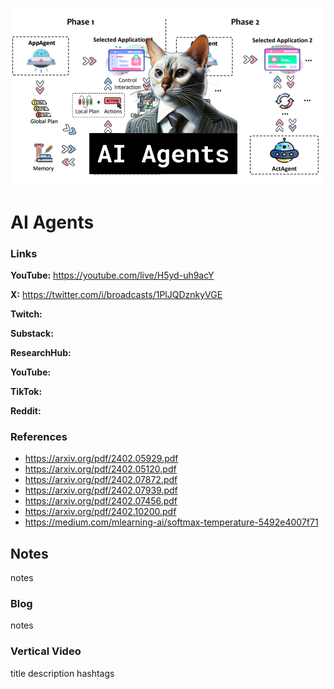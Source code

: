 ![thumbnail](thumbnail.png)

# AI Agents

### Links

**YouTube:** https://youtube.com/live/H5yd-uh9acY

**X:** https://twitter.com/i/broadcasts/1PlJQDznkyVGE

**Twitch:**

**Substack:**

**ResearchHub:**

**YouTube:**

**TikTok:**

**Reddit:**

### References

- https://arxiv.org/pdf/2402.05929.pdf
- https://arxiv.org/pdf/2402.05120.pdf
- https://arxiv.org/pdf/2402.07872.pdf
- https://arxiv.org/pdf/2402.07939.pdf
- https://arxiv.org/pdf/2402.07456.pdf
- https://arxiv.org/pdf/2402.10200.pdf
- https://medium.com/mlearning-ai/softmax-temperature-5492e4007f71

## Notes

notes

### Blog

notes

### Vertical Video

title
description
hashtags
